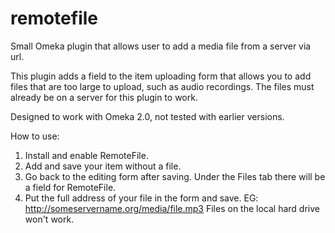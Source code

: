 # remotefile
Small Omeka plugin that allows user to add a media file from a server via url.

This plugin adds a field to the item uploading form that allows you to add files that are too large to upload, such as audio recordings.  The files must already be on a server for this plugin to work.

Designed to work with Omeka 2.0, not tested with earlier versions.

How to use:



1. Install and enable RemoteFile.
2. Add and save your item without a file.
3. Go back to the editing form after saving.  Under the Files tab there will be a field for RemoteFile.
4. Put the full address of your file in the form and save.  EG:  http://someservername.org/media/file.mp3   Files on the local hard drive won't work.


